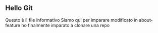## Hello Git
Questo è il file informativo
Siamo qui per imparare
modificato in about-feature
ho finalmente imparato a clonare una repo
